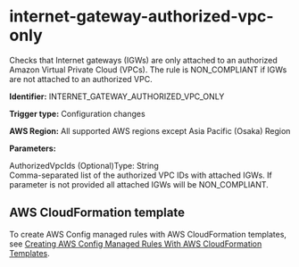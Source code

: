 # internet\-gateway\-authorized\-vpc\-only<a name="internet-gateway-authorized-vpc-only"></a>

Checks that Internet gateways \(IGWs\) are only attached to an authorized Amazon Virtual Private Cloud \(VPCs\)\. The rule is NON\_COMPLIANT if IGWs are not attached to an authorized VPC\. 

**Identifier:** INTERNET\_GATEWAY\_AUTHORIZED\_VPC\_ONLY

**Trigger type:** Configuration changes

**AWS Region:** All supported AWS regions except Asia Pacific \(Osaka\) Region

**Parameters:**

AuthorizedVpcIds \(Optional\)Type: String  
Comma\-separated list of the authorized VPC IDs with attached IGWs\. If parameter is not provided all attached IGWs will be NON\_COMPLIANT\.

## AWS CloudFormation template<a name="w29aac11c33c17b7d259c15"></a>

To create AWS Config managed rules with AWS CloudFormation templates, see [Creating AWS Config Managed Rules With AWS CloudFormation Templates](aws-config-managed-rules-cloudformation-templates.md)\.